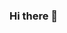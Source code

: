 ### Hi there 👋

<!--
=let Koumusictw = {
    Name: 郭仲曜, 
    Age: 16,
    Hope: "Get a computer that can be programmed smoothly. .-. ",
    Description: "I am learning to C++ and Python、HTML.",
    FavouriteLanguage: "Python",
    FavouriteThings: ["Jupyter notebook", "GitHub", "VS Code"]
}; // Maybe README.md is hiding some text?

Here are some ideas to get you started:


